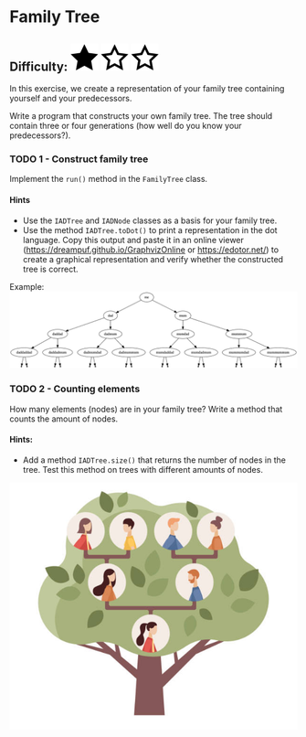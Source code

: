# Family Tree
## Difficulty: ![Filled](../resources/star-filled.svg) ![Outlined](../resources/star-outlined.svg) ![Outlined](../resources/star-outlined.svg)

In this exercise, we create a representation of your family tree containing yourself and your predecessors.

Write a program that constructs your own family tree. The tree should contain three or four generations (how well do you know your predecessors?).

### TODO 1 - Construct family tree
Implement the `run()` method in the `FamilyTree` class.

#### Hints
  * Use the `IADTree` and `IADNode` classes as a basis for your family tree.
  * Use the method `IADTree.toDot()` to print a representation in the dot language. Copy this output and paste it in an online viewer (https://dreampuf.github.io/GraphvizOnline or https://edotor.net/) to create a graphical representation and verify whether the constructed tree is correct.

Example:
![family.png](family.png)


### TODO 2 - Counting elements
How many elements (nodes) are in your family tree? Write a method that counts the amount of nodes.

#### Hints:
* Add a method `IADTree.size()` that returns the number of nodes in the tree. Test this method on trees with different amounts of nodes.

![familyTree.png](..%2Fresources%2FfamilyTree.png)


<br/>
<br/>


